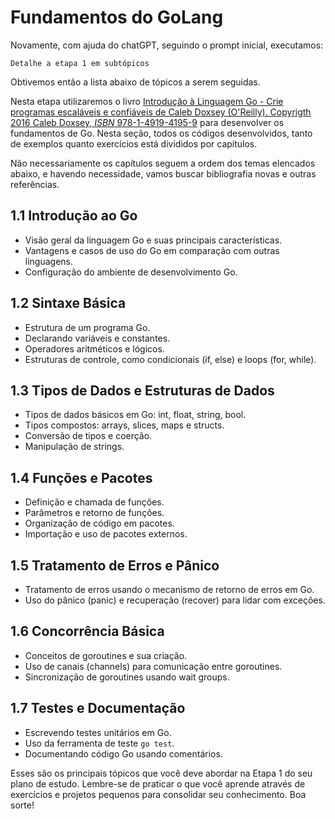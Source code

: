 # Fundamentos do GoLang

Novamente, com ajuda do chatGPT, seguindo o prompt inicial, executamos:

```
Detalhe a etapa 1 em subtópicos
```

Obtivemos então a lista abaixo de tópicos a serem seguidas.

Nesta etapa utilizaremos o livro [Introdução à Linguagem Go - Crie programas escaláveis e confiáveis de Caleb Doxsey (O'Reilly). Copyrigth 2016 Caleb Doxsey, _ISBN_ 978-1-4919-4195-9](https://amzn.to/3QtuU0R) para desenvolver os fundamentos de Go. Nesta seção, todos os códigos desenvolvidos, tanto de exemplos quanto exercícios está divididos por capítulos.

Não necessariamente os capítulos seguem a ordem dos temas elencados abaixo, e havendo necessidade, vamos buscar bibliografia novas e outras referências.

## 1.1 Introdução ao Go

- Visão geral da linguagem Go e suas principais características.
- Vantagens e casos de uso do Go em comparação com outras linguagens.
- Configuração do ambiente de desenvolvimento Go.

## 1.2 Sintaxe Básica

- Estrutura de um programa Go.
- Declarando variáveis e constantes.
- Operadores aritméticos e lógicos.
- Estruturas de controle, como condicionais (if, else) e loops (for, while).

## 1.3 Tipos de Dados e Estruturas de Dados

- Tipos de dados básicos em Go: int, float, string, bool.
- Tipos compostos: arrays, slices, maps e structs.
- Conversão de tipos e coerção.
- Manipulação de strings.

## 1.4 Funções e Pacotes

- Definição e chamada de funções.
- Parâmetros e retorno de funções.
- Organização de código em pacotes.
- Importação e uso de pacotes externos.

## 1.5 Tratamento de Erros e Pânico

- Tratamento de erros usando o mecanismo de retorno de erros em Go.
- Uso do pânico (panic) e recuperação (recover) para lidar com exceções.

## 1.6 Concorrência Básica

- Conceitos de goroutines e sua criação.
- Uso de canais (channels) para comunicação entre goroutines.
- Sincronização de goroutines usando wait groups.

## 1.7 Testes e Documentação

- Escrevendo testes unitários em Go.
- Uso da ferramenta de teste `go test`.
- Documentando código Go usando comentários.

Esses são os principais tópicos que você deve abordar na Etapa 1 do seu plano de estudo. Lembre-se de praticar o que você aprende através de exercícios e projetos pequenos para consolidar seu conhecimento. Boa sorte!